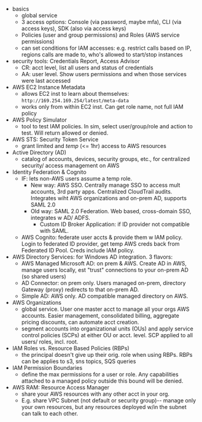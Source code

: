 - basics
	- global service
	- 3 access options: Console (via password, maybe mfa), CLI (via access keys), SDK (also via access keys)
	- Policies (user and group permissions) and Roles (AWS service permissions)
	- can set conditions for IAM accesses: e.g. restrict calls based on IP, regions calls are made to, who's allowed to start/stop instances
- security tools: Credentials Report, Access Advisor
	- CR: acct level, list all users and status of credentials
	- AA: user level. Show users permissions and when those services were last accessed
- AWS EC2 Instance Metadata
	- allows EC2 inst to learn about themselves: `http://169.254.169.254/latest/meta-data`
	- works only from within EC2 inst. Can get role name, not full IAM policy
- AWS Policy Simulator
	- tool to test IAM policies. In sim, select user/group/role and action to test. Will return allowed or denied.
- AWS STS: Security Token Service
	- grant limited and *temp* (<= 1hr) access to AWS resources
- Active Directory (AD)
	- catalog of accounts, devices, security groups, etc., for centralized security/ access management on AWS
- Identity Federation & Cognito
	- IF: lets non-AWS users assume a temp role. 
		- New way: AWS SSO. Centrally manage SSO to access mult accounts, 3rd party apps. Centralized CloudTrail audits. Integrates wiht AWS organizations and on-prem AD, supports SAML 2.0
		- Old way: SAML 2.0 Federation. Web based, cross-domain SSO, integrates w AD/ ADFS. 
			- Custom ID Broker Application: if ID provider not compatible with SAML. 
	- AWS Cognito: federate user accts & provide them w IAM policy. Login to federated ID provider, get temp AWS creds back from Federated ID Pool. Creds include IAM policy.
- AWS Directory Services: for Windows AD integration. 3 flavors:
	- AWS Managed Microsoft AD: on prem & AWS. Create AD in AWS, manage users locally, est "trust" connections to your on-prem AD (so shared users)
	- AD Connector: on prem only. Users managed on-prem, directory Gateway (proxy) redirects to that on-prem AD.
	- Simple AD: AWS only. AD compatible managed directory on AWS.
- AWS Organizations
	- global service. User one master acct to manage all your orgs AWS accounts. Easier management, consolidated billing, aggregate pricing discounts, can automate acct creation. 
	- segment accounts into organizational units (OUs) and apply service control policies (SCPs) at either OU or acct. level. SCP applied to all users/ roles, incl. root.
- IAM Roles vs. Resource Based Policies (RBPs)
	- the principal doesn't give up their orig. role when using RBPs. RBPs can be applies to s3, sns topics, SQS queries
- IAM Permission Boundaries
	- define the max permissions for a user or role. Any capabilities attached to a managed policy outside this bound will be denied.
- AWS RAM: Resource Access Manager
	- share your AWS resources with any other acct in your org. 
	- E.g. share VPC Subnet (not default or security group)-- manage only your own resources, but any resources deployed w/in the subnet can talk to each other.